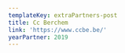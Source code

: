 ```yaml
---
templateKey: extraPartners-post
title: Cc Berchem
link: 'https://www.ccbe.be/'
yearPartner: 2019
---
```

